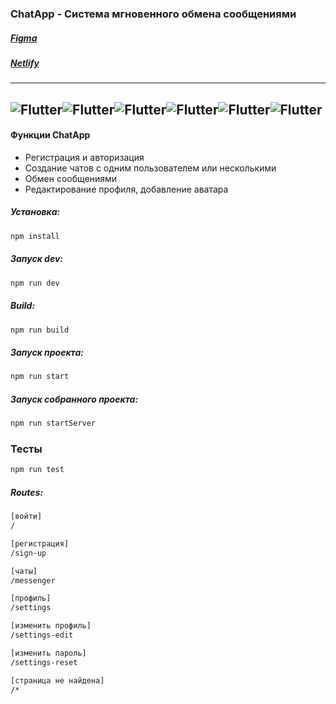### ChatApp - Система мгновенного обмена сообщениями 
##### [Figma](https://www.figma.com/file/u6Vu7OrvcNTqu62rYSDhs8/Chatapp?node-id=0%3A1&t=tCou8vxpVqj3yNLO-1)
##### [Netlify](https://deploy--precious-tulumba-3fcc9b.netlify.app)
---
![Flutter](https://img.shields.io/badge/TypeScript-F4E018/?style=for-the-badge&logo=typescript&logoColor=white&color=3085D6)![Flutter](https://img.shields.io/badge/Handlebars-E54C24/?style=for-the-badge&logo=handlebars&logoColor=white&color=E54C24)![Flutter](https://img.shields.io/badge/Scss-CF649B/?style=for-the-badge&logo=scss&logoColor=white&color=CF649B)![Flutter](https://img.shields.io/badge/Express-CF649B/?style=for-the-badge&logo=express&logoColor=white&color=35b16a)![Flutter](https://img.shields.io/badge/NodeJs-CF649B/?style=for-the-badge&logo=nodejs&logoColor=white&color=026E00)![Flutter](https://img.shields.io/badge/docker-CF649B/?style=for-the-badge&logo=docker&logoColor=white&color=003f8c)
---

#### Функции ChatApp

- Регистрация и авторизация
- Создание чатов с одним пользователем или несколькими
- Обмен сообщениями
- Редактирование профиля, добавление аватара
##### Установка:

```bash
npm install 
```

##### Запуск dev:

```bash
npm run dev 
```
##### Build:

```bash
npm run build 
```
##### Запуск проекта:

```bash
npm run start
```
##### Запуск собранного проекта:

```bash
npm run startServer 
```

### Тесты
```bash
npm run test
```

##### Routes:

```bash
[войти]
/  

[регистрация]
/sign-up 

[чаты]
/messenger

[профиль]
/settings

[изменить профиль]
/settings-edit

[изменить пароль]
/settings-reset

[страница не найдена]
/* 
```
